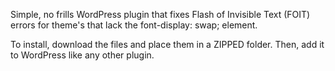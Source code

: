 Simple, no frills WordPress plugin that fixes Flash of Invisible Text (FOIT) errors for theme's that lack the font-display: swap; element.

To install, download the files and place them in a ZIPPED folder. Then, add it to WordPress like any other plugin.
